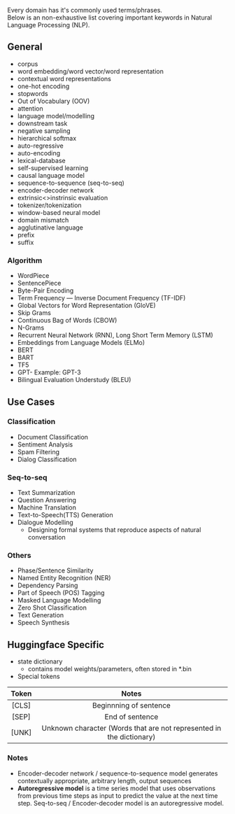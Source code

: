 Every domain has it's commonly used terms/phrases.  
Below is an non-exhaustive list covering important keywords in Natural Language Processing (NLP). 

## General
- corpus
- word embedding/word vector/word representation
- contextual word representations
- one-hot encoding
- stopwords
- Out of Vocabulary (OOV)
- attention
- language model/modelling
- downstream task
- negative sampling
- hierarchical softmax
- auto-regressive
- auto-encoding
- lexical-database
- self-supervised learning
- causal language model
- sequence-to-sequence (seq-to-seq)
- encoder-decoder network
- extrinsic<>instrinsic evaluation
- tokenizer/tokenization
- window-based neural model
- domain mismatch
- agglutinative language 
- prefix 
- suffix



### Algorithm

- WordPiece
- SentencePiece
- Byte-Pair Encoding
- Term Frequency — Inverse Document Frequency (TF-IDF)
- Global Vectors for Word Representation (GloVE)
- Skip Grams
- Continuous Bag of Words (CBOW)
- N-Grams
- Recurrent Neural Network (RNN), Long Short Term Memory (LSTM)
- Embeddings from Language Models (ELMo)
- BERT
- BART
- TF5
- GPT-<numerical value> Example: GPT-3
- Bilingual Evaluation Understudy (BLEU)
  
  
## Use Cases
  
### Classification
- Document Classification
- Sentiment Analysis
- Spam Filtering
- Dialog Classification
  
### Seq-to-seq
- Text Summarization
- Question Answering
- Machine Translation
- Text-to-Speech(TTS) Generation
- Dialogue Modelling
    - Designing formal systems that reproduce aspects of natural conversation
  
### Others
- Phase/Sentence Similarity
- Named Entity Recognition (NER)
- Dependency Parsing
- Part of Speech (POS) Tagging
- Masked Language Modelling
- Zero Shot Classification
- Text Generation  
- Speech Synthesis

  
## Huggingface Specific
- state dictionary
  - contains model weights/parameters, often stored in *.bin
- Special tokens

| Token | Notes |
| :---------------------:  | :---------------------:  |
| [CLS] | Beginnning of sentence|
| [SEP] | End of sentence |
| [UNK] | Unknown character (Words that are not represented in the dictionary) |
  
  
  ### Notes
  - Encoder-decoder network / sequence-to-sequence model generates contextually appropriate, arbitrary length, output sequences
  - **Autoregressive model** is a time series model that uses observations from previous time steps as input to predict the value at the next time step. Seq-to-seq / Encoder-decoder model is an autoregressive model.
